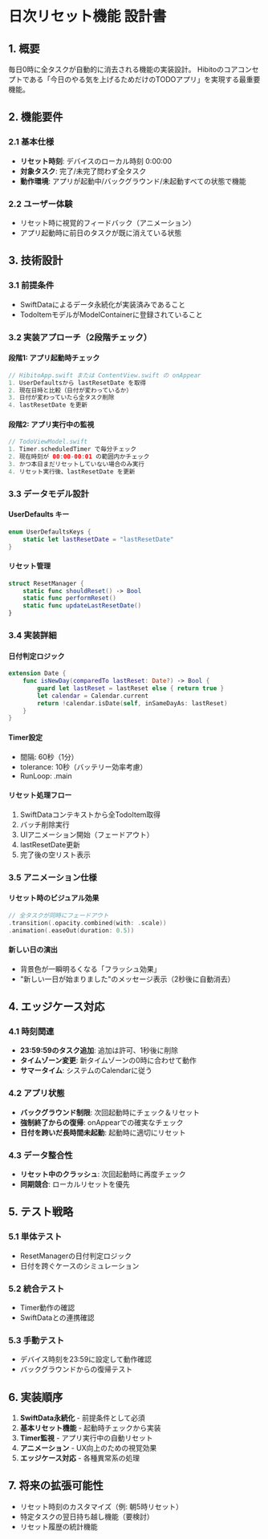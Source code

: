 # 日次リセット機能 設計書

## 1. 概要

毎日0時に全タスクが自動的に消去される機能の実装設計。
Hibitoのコアコンセプトである「今日のやる気を上げるためだけのTODOアプリ」を実現する最重要機能。

## 2. 機能要件

### 2.1 基本仕様
- **リセット時刻**: デバイスのローカル時刻 0:00:00
- **対象タスク**: 完了/未完了問わず全タスク
- **動作環境**: アプリが起動中/バックグラウンド/未起動すべての状態で機能

### 2.2 ユーザー体験
- リセット時に視覚的フィードバック（アニメーション）
- アプリ起動時に前日のタスクが既に消えている状態

## 3. 技術設計

### 3.1 前提条件
- SwiftDataによるデータ永続化が実装済みであること
- TodoItemモデルがModelContainerに登録されていること

### 3.2 実装アプローチ（2段階チェック）

#### 段階1: アプリ起動時チェック
```swift
// HibitoApp.swift または ContentView.swift の onAppear
1. UserDefaultsから lastResetDate を取得
2. 現在日時と比較（日付が変わっているか）
3. 日付が変わっていたら全タスク削除
4. lastResetDate を更新
```

#### 段階2: アプリ実行中の監視
```swift
// TodoViewModel.swift
1. Timer.scheduledTimer で毎分チェック
2. 現在時刻が 00:00-00:01 の範囲内かチェック
3. かつ本日まだリセットしていない場合のみ実行
4. リセット実行後、lastResetDate を更新
```

### 3.3 データモデル設計

#### UserDefaults キー
```swift
enum UserDefaultsKeys {
    static let lastResetDate = "lastResetDate"
}
```

#### リセット管理
```swift
struct ResetManager {
    static func shouldReset() -> Bool
    static func performReset()
    static func updateLastResetDate()
}
```

### 3.4 実装詳細

#### 日付判定ロジック
```swift
extension Date {
    func isNewDay(comparedTo lastReset: Date?) -> Bool {
        guard let lastReset = lastReset else { return true }
        let calendar = Calendar.current
        return !calendar.isDate(self, inSameDayAs: lastReset)
    }
}
```

#### Timer設定
- 間隔: 60秒（1分）
- tolerance: 10秒（バッテリー効率考慮）
- RunLoop: .main

#### リセット処理フロー
1. SwiftDataコンテキストから全TodoItem取得
2. バッチ削除実行
3. UIアニメーション開始（フェードアウト）
4. lastResetDate更新
5. 完了後の空リスト表示

### 3.5 アニメーション仕様

#### リセット時のビジュアル効果
```swift
// 全タスクが同時にフェードアウト
.transition(.opacity.combined(with: .scale))
.animation(.easeOut(duration: 0.5))
```

#### 新しい日の演出
- 背景色が一瞬明るくなる「フラッシュ効果」
- "新しい一日が始まりました"のメッセージ表示（2秒後に自動消去）

## 4. エッジケース対応

### 4.1 時刻関連
- **23:59:59のタスク追加**: 追加は許可、1秒後に削除
- **タイムゾーン変更**: 新タイムゾーンの0時に合わせて動作
- **サマータイム**: システムのCalendarに従う

### 4.2 アプリ状態
- **バックグラウンド制限**: 次回起動時にチェック＆リセット
- **強制終了からの復帰**: onAppearでの確実なチェック
- **日付を跨いだ長時間未起動**: 起動時に適切にリセット

### 4.3 データ整合性
- **リセット中のクラッシュ**: 次回起動時に再度チェック
- **同期競合**: ローカルリセットを優先

## 5. テスト戦略

### 5.1 単体テスト
- ResetManagerの日付判定ロジック
- 日付を跨ぐケースのシミュレーション

### 5.2 統合テスト
- Timer動作の確認
- SwiftDataとの連携確認

### 5.3 手動テスト
- デバイス時刻を23:59に設定して動作確認
- バックグラウンドからの復帰テスト

## 6. 実装順序

1. **SwiftData永続化** - 前提条件として必須
2. **基本リセット機能** - 起動時チェックから実装
3. **Timer監視** - アプリ実行中の自動リセット
4. **アニメーション** - UX向上のための視覚効果
5. **エッジケース対応** - 各種異常系の処理

## 7. 将来の拡張可能性

- リセット時刻のカスタマイズ（例: 朝5時リセット）
- 特定タスクの翌日持ち越し機能（要検討）
- リセット履歴の統計機能